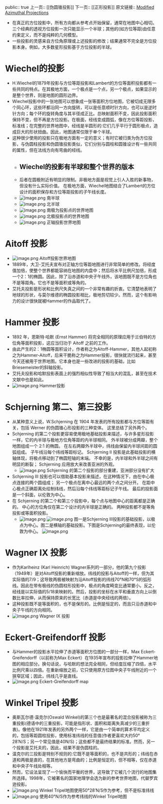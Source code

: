 public:: true
上一页:: [[伪圆锥投影]]
下一页:: [[正形投影]]
原文链接:: [Modified Azimuthal Projections](https://web.archive.org/web/20180701195125/http://progonos.com/furuti/MapProj/Normal/ProjMAz/projMAz.html)

- 在真正的方位投影中，所有方向都从参考点开始保留，通常在地图中心相切。三个经典的透视方位投影一次只能显示一个半球；其他的(如方位等距)由任意约束定义，而不是纯粹的几何模型。
- 一些投影的灵感来自方位角原理或上述投影的修改；结果通常不完全是方位投影本身。例如，大多数星形投影基于方位投影的半球。
# Wiechel的投影
- H.Wiechel的1879年投影与方位等距投影和Lambert的方位等面积投影都有一些共同的特点。在其极地方面，一个极点是一个点，另一个极点，如果显示的是整个世界，则是地图的圆形边界。
- Wiechel投影中的一张地图可以想象成一张等面积方位地图，它被切成无限多个同心环，这些环都沿同一方向旋转，可以是任意顺时针方向，也可以是逆时针方向；每个环的旋转角度与其半径成正比。总映射面积不变，因此投影面积保持不变，但不再是方位投影。在极面，经线变成圆弧，像在方位等距投影，标准线；在完整的世界地图中，经线是半圆形的:它们几乎平行于圆形极点，造成巨大的形状扭曲。因此，地图通常仅限于单个半球。
- 这种很少使用的投影只在极地方面有一定的意义；有时它被归类为伪方位投影，与伪圆柱投影和伪圆锥投影类似，它们分别与圆柱和圆锥设计有一些共同的属性，但在法线方向有弯曲的经线。
	- ## Wiechel的投影有半球和整个世界的版本
	- 后者在圆极附近有明显的限制。非极地方面是视觉上引人入胜的新事物，但没有什么实际价值。
	  在极地方面，Wiechel地图结合了Lambert的方位设计的面积保存和方位等距投影的子午线长度。
	- ![image.png](../assets/image_1625284460315_0.png) 
	  南半球
	- ![image.png](../assets/image_1625284476586_0.png) 
	  北半球
	- ![image.png](../assets/image_1625284509717_0.png) 
	  南极为投影点的世界地图
	- ![image.png](../assets/image_1625284571488_0.png) 
	  北极投影点的世界地图
	- ![image.png](../assets/image_1625284614932_0.png) 
	  正轴投影世界地图
# Aitoff 投影
- ![image.png](../assets/image_1625284700045_0.png) 
  Aitoff投影世界地图
- 1889年，大卫-艾托夫宣布对正轴方位等距地图进行非常简单的修改。将经度值加倍，使整个世界都能容纳在地图的内盘中；然后将水平比例尺加倍，形成一个2：1的椭圆。因此，除了沿赤道和中央子午线外，该地图既不是方位角也不是等距角。它也不是等面积或等角的。
- 艾托夫投影是形状和比例尺失真之间的一个非常有趣的折衷。它清楚地表明了地球的形状，与莫尔维德的椭圆投影相比，极地剪切较少。然而，这个有影响力的设计很快就被Hammer的作品取代了。
# Hammer 投影
- 1892 年，恩斯特·哈默 (Ernst Hammer) 将完全相同的原理应用于兰伯特的方位角等面积投影，这应当归功于 Aitoff 之前的工作。
- 由此产生的2：1椭圆等面积设计，作者称之为Aitoff-Hammer，其他人起初称之为Hammer-Aitoff，后来干脆称之为Hammer投影，很快就流行起来，甚至今天还被用于世界地图。它本身也是一些改进的投影的基础，比如Briesemeister的斜轴投影。
- 艾托夫投影和哈默投影表面上的强烈相似性导致了相当大的混乱，甚至在技术文献中也是如此。
- ![image.png](../assets/image_1625315292826_0.png) 
  Hammer投影
# Schjerning 第二、第三投影
- 从某种意义上说，W.Schjerning 在 1904 年发表的所有投影都与方位等距有关，包括 Werner 的伪圆锥心形投影的三种变体。 这里总结了另外两个。
- Schjerning 的第二个投影更容易使用极地基础投影来描述，与许多星形投影一样，它的内半球与极地方位角等距的内半球相同。 外半球被分成两瓣，整个地图组成一个 2:1 的椭圆。 在左右两瓣外半球中，纬线由保留内半球间距的圆弧组成。 子午线沿每个纬线等距标记。 Schjerning II 投影是此基础投影的横轴体现，将极点移动到了椭圆短轴的末端。 不幸的是，内半球和外半球之间有明显的断裂； Schjerning 应用放大来改善亚洲的外观。
	- ![image.png](../assets/image_1625315788854_0.png) 
	  Schjerning 的第二个投影的部分重建，亚洲部分没有扩大
- Schjerning III 投影也可以借助基本投影来描述，在这种情况下，由在中心极点连接的两个圆组成； 另一个极点在离中心最远的两个点之间分开。 在距中心极点正确距离处绘制纬线，然后沿每个纬线等距标记子午线。 最后的投影面是一个斜面，以伦敦为中心。
- 在 Schjerning 的第二个和第三个投影中，每个点与地图中心的距离都是正确的。 中心的方位角仅在第二个设计的内半球是正确的。 两种投影都不是等角投影或等面积投影。
	- ![image.png](../assets/image_1625315972303_0.png) ![image.png](../assets/image_1625315980220_0.png) 
	  图一是Schjerning III投影的基础投影，以极点为中心。图二是横轴的基础投影。下图是Schjerning的最终表现，以伦敦为中心。
	  ![image.png](../assets/image_1625316097288_0.png)
# Wagner IX 投影
- 作为Karlheinz (Karl Heinrich) Wagner系列的一部分，他的第九个投影（1949年）是对Aitoff投影的重新缩放。纬线的投影与Aitoff的一样，但为其实际值的7/9；这导致两极被映射为沿Aitoff投影的纬线70°N和70°S的弧形线。因此在带有极线的伪圆柱形投影中，极点的角度畸变比通常要小。反之，经线是以实际值的5/18来映射的。然后，投影的坐标在水平和垂直方向上以倒数比率拉伸，从而保持原来的长宽比（赤道是中央经线的两倍）。
- 这种投影既不是等面积的，也不是保形的。比例是恒定的，而且只沿赤道和中央子午线的方向相同。
- ![image.png](../assets/image_1625318060522_0.png) 
  Wagner IX 投影
# Eckert-Greifendorff 投影
- 与Hammer的投影水平拉伸了赤道等面积方位图的一部分一样，Max Eckert-Greifendorff（以前称为Max Eckert）在1935年宣布的投影拉伸了Hammer地图的相应部分。换句话说，与哈默的想法完全相同，但经度压缩了四倍，水平比例尺乘以四倍。在重新缩放之前，它只使用原方位图中央子午线附近的一个狭窄区域；因此，纬线几乎是直线。
- ![image.png](../assets/image_1625318182195_0.png) 
  Eckert-Greifendorff map
# Winkel Tripel 投影
- 奥斯瓦尔德·温克尔(Oswald Winkel)的第三个也是最著名的混合投影被称为三重投影(德语中的三重投影，可能是指形状、面积和距离失真减少的三重折衷)。像他在1921年发表的另外两个一样，它是由一个简单的算术平均定义的，包括等距圆柱投影，使用标准纬线的任意值(作者更喜欢大约50° 28′N/S；另一个常见值是40N/S)；这些都不是最终结果的标准。然而，另一个投影是艾托夫的，因此，结果不是伪圆柱的。
- 温克尔的三投影是特别不规则的:它既不是等面积的，也不是共形的；纬线在赤道和两极是直的，在其他地方是弯曲的；比例是恒定的，但不相等，仅在赤道和中央子午线处相等。
- 然而，它设法呈现了一个愉快而平衡的世界，这导致了它被几个流行的地图集所选择。1998年，它被著名的国家地理学会选为新的参考世界地图，代替罗宾逊投影。
- ![image.png](../assets/image_1625318346606_0.png) 
  Winkel Tripel地图使用50°28′N/S作为参考，但不是标准纬线
- ![image.png](../assets/image_1625318385208_0.png)
  使用40°N/S作为参考纬线的Winkel Tripel地图